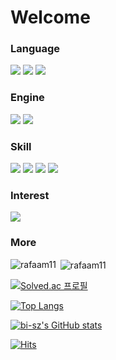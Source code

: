 # Welcome 

### Language
<img src="https://img.shields.io/badge/Python-3776AB?style=for-the-badge&logo=python&logoColor=white" /> <img src="https://img.shields.io/badge/C%23-239120?style=for-the-badge&logo=c-sharp&logoColor=white" /> <img src="https://img.shields.io/badge/c%2B%2B-%2300599C.svg?&style=for-the-badge&logo=c%2B%2B&logoColor=white" />

### Engine
<img src="https://img.shields.io/badge/Unity-100000?style=for-the-badge&logo=unity&logoColor=white"/> <img src="https://img.shields.io/badge/NVIDIA-ISAAC_SIM-76B900?style=for-the-badge&logo=nvidia&logoColor=white"/>

### Skill
<img src="https://img.shields.io/badge/3D_Slicer-232F3E?style=for-the-badge&logo=amazon-aws&logoColor=white"/> <img src="https://img.shields.io/badge/ROS2_Humble-003399?style=for-the-badge&logo=windows-xp&logoColor=white"/> <img src="https://img.shields.io/badge/Ubuntu-E95420?style=for-the-badge&logo=ubuntu&logoColor=white"/> <img src="https://img.shields.io/badge/Notion-000000?style=for-the-badge&logo=notion&logoColor=white"/> 

### Interest
<img src="https://img.shields.io/badge/unrealengine-%23313131.svg?style=for-the-badge&logo=unrealengine&logoColor=white"/>

### More
<p><img align="left" src="https://github-readme-stats.vercel.app/api/top-langs?username=rafaam11&show_icons=true&locale=kr&layout=compact" alt="rafaam11" /></p>

<p>&nbsp;<img align="center" src="https://github-readme-stats.vercel.app/api?username=rafaam11&show_icons=true&locale=kr" alt="rafaam11" /></p>

[![Solved.ac 프로필](http://mazassumnida.wtf/api/v2/generate_badge?boj=dgrme21)](https://solved.ac/dgrme21)

﻿[![Top Langs](https://github-readme-stats.vercel.app/api/top-langs/?username=rafaam11&langs_count=10&layout=compact&theme=graywhite)](https://github.com/rafaam11/rafaam11)﻿  

[![bi-sz's GitHub stats](https://github-readme-stats.vercel.app/api?username=rafaam11&include_all_commits=true&show_icons=true&theme=graywhite)](https://github.com/rafaam11/github-readme-stats)

[![Hits](https://hits.seeyoufarm.com/api/count/incr/badge.svg?url=https%3A%2F%2Fgithub.com%2Frafaam11%2Fhit-counter&count_bg=%23405CF3&title_bg=%23555555&icon=&icon_color=%23E7E7E7&title=GitHub&edge_flat=false)](https://hits.seeyoufarm.com)
